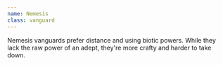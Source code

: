 ```yaml
---
name: Nemesis
class: vanguard
---
```

Nemesis vanguards prefer distance and using biotic powers. While they lack the raw power of an adept, they're more crafty and harder to take down.
